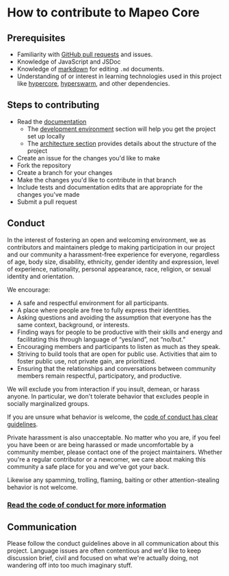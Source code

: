 # How to contribute to Mapeo Core

## Prerequisites

- Familiarity with [GitHub pull requests](https://help.github.com/articles/using-pull-requests) and issues.
- Knowledge of JavaScript and JSDoc
- Knowledge of [markdown](https://help.github.com/articles/markdown-basics/) for editing `.md` documents.
- Understanding of or interest in learning technologies used in this project like [hypercore](https://npmjs.com/hypercore), [hyperswarm](https://npmjs.com/hyperswarm), and other dependencies.

## Steps to contributing

- Read the [documentation](docs/)
  - The [development environment](docs/development/) section will help you get the project set up locally
  - The [architecture section](docs/development/architecture.md) provides details about the structure of the project
- Create an issue for the changes you'd like to make
- Fork the repository
- Create a branch for your changes
- Make the changes you'd like to contribute in that branch
- Include tests and documentation edits that are appropriate for the changes you've made
- Submit a pull request

## Conduct

In the interest of fostering an open and welcoming environment, we as contributors and maintainers pledge to making participation in our project and our community a harassment-free experience for everyone, regardless of age, body size, disability, ethnicity, gender identity and expression, level of experience, nationality, personal appearance, race, religion, or sexual identity and orientation.

We encourage:

- A safe and respectful environment for all participants.
- A place where people are free to fully express their identities.
- Asking questions and avoiding the assumption that everyone has the same context, background, or interests.
- Finding ways for people to be productive with their skills and energy and facilitating this through language of “yes/and”, not “no/but.”
- Encouraging members and participants to listen as much as they speak.
- Striving to build tools that are open for public use. Activities that aim to foster public use, not private gain, are prioritized.
- Ensuring that the relationships and conversations between community members remain respectful, participatory, and productive.

We will exclude you from interaction if you insult, demean, or harass anyone. In particular, we don't tolerate behavior that
excludes people in socially marginalized groups.

If you are unsure what behavior is welcome, the [code of conduct has clear guidelines](CODE_OF_CONDUCT.md).

Private harassment is also unacceptable. No matter who you are, if you feel you have been or are being harassed or made uncomfortable by a community member, please contact one of the project maintainers. Whether you're a regular contributor or a newcomer, we care about
making this community a safe place for you and we've got your back.

Likewise any spamming, trolling, flaming, baiting or other attention-stealing behavior is not welcome.

### [Read the code of conduct for more information](CODE_OF_CONDUCT.md)

## Communication

Please follow the conduct guidelines above in all communication about this project. Language issues
are often contentious and we'd like to keep discussion brief, civil and focused
on what we're actually doing, not wandering off into too much imaginary stuff.
